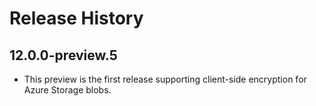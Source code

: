 # Release History

## 12.0.0-preview.5

- This preview is the first release supporting client-side encryption for Azure
  Storage blobs.
